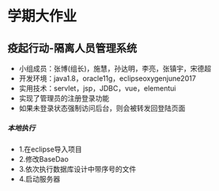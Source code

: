 # 学期大作业
## 疫起行动-隔离人员管理系统
- 小组成员：张博(组长)，施慧，孙达明，李亮，张镇宇，宋德超
- 开发环境：java1.8，oracle11g，eclipseoxygenjune2017
- 实用技术：servlet，jsp，JDBC，vue，elementui
- 实现了管理员的注册登录功能
- 如果未登录状态强制访问后台，则会被转发回登陆页面

##### 本地执行
- 1.在eclipse导入项目
- 2.修改BaseDao
- 3.依次执行数据库设计中带序号的文件
- 4.启动服务器